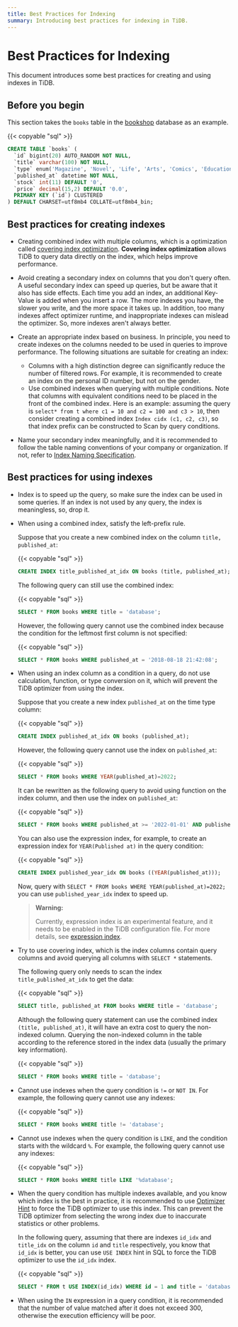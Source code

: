 ```yaml
---
title: Best Practices for Indexing
summary: Introducing best practices for indexing in TiDB.
---
```


<!-- markdownlint-disable MD029 -->

# Best Practices for Indexing

This document introduces some best practices for creating and using indexes in TiDB.

## Before you begin

This section takes the `books` table in the [bookshop](/develop/dev-guide-bookshop-schema-design.md) database as an example.

{{< copyable "sql" >}}

```sql
CREATE TABLE `books` (
  `id` bigint(20) AUTO_RANDOM NOT NULL,
  `title` varchar(100) NOT NULL,
  `type` enum('Magazine', 'Novel', 'Life', 'Arts', 'Comics', 'Education & Reference', 'Humanities & Social Sciences', 'Science & Technology', 'Kids', 'Sports') NOT NULL,
  `published_at` datetime NOT NULL,
  `stock` int(11) DEFAULT '0',
  `price` decimal(15,2) DEFAULT '0.0',
  PRIMARY KEY (`id`) CLUSTERED
) DEFAULT CHARSET=utf8mb4 COLLATE=utf8mb4_bin;
```

## Best practices for creating indexes

- Creating combined index with multiple columns, which is a optimization called [covering index optimization](/explain-indexes.md#indexreader). **Covering index optimization** allows TiDB to query data directly on the index, which helps improve performance.
- Avoid creating a secondary index on columns that you don't query often. A useful secondary index can speed up queries, but be aware that it also has side effects. Each time you add an index, an additional Key-Value is added when you insert a row. The more indexes you have, the slower you write, and the more space it takes up. In addition, too many indexes affect optimizer runtime, and inappropriate indexes can mislead the optimizer. So, more indexes aren't always better.
- Create an appropriate index based on business. In principle, you need to create indexes on the columns needed to be used in queries to improve performance. The following situations are suitable for creating an index:

    - Columns with a high distinction degree can significantly reduce the number of filtered rows. For example, it is recommended to create an index on the personal ID number, but not on the gender.
    - Use combined indexes when querying with multiple conditions. Note that columns with equivalent conditions need to be placed in the front of the combined index. Here is an example: assuming the query is `select* from t where c1 = 10 and c2 = 100 and c3 > 10`, then consider creating a combined index `Index cidx (c1, c2, c3)`, so that index prefix can be constructed to Scan by query conditions.

- Name your secondary index meaningfully, and it is recommended to follow the table naming conventions of your company or organization. If not, refer to [Index Naming Specification](/develop/dev-guide-object-naming-guidelines.md).

## Best practices for using indexes

- Index is to speed up the query, so make sure the index can be used in some queries. If an index is not used by any query, the index is meaningless, so, drop it.
- When using a combined index, satisfy the left-prefix rule.

    Suppose that you create a new combined index on the column `title, published_at`:

    {{< copyable "sql" >}}

    ```sql
    CREATE INDEX title_published_at_idx ON books (title, published_at);
    ```

    The following query can still use the combined index:

    {{< copyable "sql" >}}

    ```sql
    SELECT * FROM books WHERE title = 'database';
    ```

    However, the following query cannot use the combined index because the condition for the leftmost first column is not specified:

    {{< copyable "sql" >}}

    ```sql
    SELECT * FROM books WHERE published_at = '2018-08-18 21:42:08';
    ```

- When using an index column as a condition in a query, do not use calculation, function, or type conversion on it, which will prevent the TiDB optimizer from using the index.

    Suppose that you create a new index `published_at` on the time type column:

    {{< copyable "sql" >}}

    ```sql
    CREATE INDEX published_at_idx ON books (published_at);
    ```

    However, the following query cannot use the index on `published_at`:

    {{< copyable "sql" >}}

    ```sql
    SELECT * FROM books WHERE YEAR(published_at)=2022;
    ```

    It can be rewritten as the following query to avoid using function on the index column, and then use the index on `published_at`:

    {{< copyable "sql" >}}

    ```sql
    SELECT * FROM books WHERE published_at >= '2022-01-01' AND published_at < '2023-01-01';
    ```

    You can also use the expression index, for example, to create an expression index for `YEAR(Published at)` in the query condition:

    {{< copyable "sql" >}}

    ```sql
    CREATE INDEX published_year_idx ON books ((YEAR(published_at)));
    ```

    Now, query with `SELECT * FROM books WHERE YEAR(published_at)=2022;` you can use `published_year_idx` index to speed up.

    > **Warning:**
    >
    > Currently, expression index is an experimental feature, and it needs to be enabled in the TiDB configuration file. For more details, see [expression index](/common/sql-statements/sql-statement-create-index.md#expression-index).

- Try to use covering index, which is the index columns contain query columns and avoid querying all columns with `SELECT *` statements.

    The following query only needs to scan the index `title_published_at_idx` to get the data:

    {{< copyable "sql" >}}

    ```sql
    SELECT title, published_at FROM books WHERE title = 'database';
    ```

    Although the following query statement can use the combined index `(title, published_at)`, it will have an extra cost to query the non-indexed column. Querying the non-indexed column in the table according to the reference stored in the index data (usually the primary key information).

    {{< copyable "sql" >}}

    ```sql
    SELECT * FROM books WHERE title = 'database';
    ```

- Cannot use indexes when the query condition is `!=` or `NOT IN`. For example, the following query cannot use any indexes:

    {{< copyable "sql" >}}

    ```sql
    SELECT * FROM books WHERE title != 'database';
    ```

- Cannot use indexes when the query condition is `LIKE`, and the condition starts with the wildcard `%`. For example, the following query cannot use any indexes:

    {{< copyable "sql" >}}

    ```sql
    SELECT * FROM books WHERE title LIKE '%database';
    ```

- When the query condition has multiple indexes available, and you know which index is the best in practice, it is recommended to use [Optimizer Hint](/optimizer-hints.md) to force the TiDB optimizer to use this index. This can prevent the TiDB optimizer from selecting the wrong index due to inaccurate statistics or other problems.

    In the following query, assuming that there are indexes `id_idx` and `title_idx` on the column `id` and `title` respectively, you know that `id_idx` is better, you can use `USE INDEX` hint in SQL to force the TiDB optimizer to use the `id_idx` index.

    {{< copyable "sql" >}}

    ```sql
    SELECT * FROM t USE INDEX(id_idx) WHERE id = 1 and title = 'database';
    ```

- When using the `IN` expression in a query condition, it is recommended that the number of value matched after it does not exceed 300, otherwise the execution efficiency will be poor.
